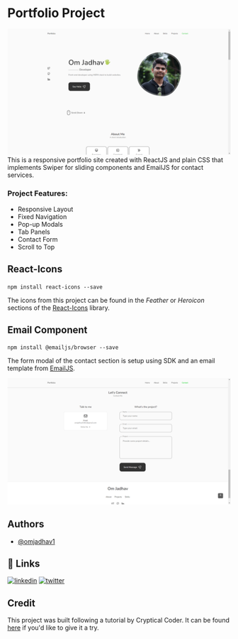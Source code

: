 # Portfolio Project

![Screenshot](./src/assets/home.png)
This is a responsive portfolio site created with ReactJS and plain CSS that implements Swiper for sliding components and EmailJS for contact services.

### Project Features:

- Responsive Layout
- Fixed Navigation
- Pop-up Modals
- Tab Panels
- Contact Form
- Scroll to Top

## React-Icons

`npm install react-icons --save`

The icons from this project can be found in the _Feather_ or _Heroicon_ sections of the [React-Icons](https://react-icons.github.io/react-icons/) library.

## Email Component

`npm install @emailjs/browser --save`

The form modal of the contact section is setup using SDK and an email template from [EmailJS](https://www.emailjs.com/docs/examples/reactjs/).

![Screenshot](./src/assets/emailjs.png)

## Authors

- [@omjadhav1](https://github.com/OmJadhav1/)

## 🔗 Links

[![linkedin](https://img.shields.io/badge/linkedin-0A66C2?style=for-the-badge&logo=linkedin&logoColor=white)](https://linkedin.com/in/om-jadhav-23b4a822b)
[![twitter](https://img.shields.io/badge/twitter-1DA1F2?style=for-the-badge&logo=twitter&logoColor=white)](https://twitter.com/Omjadhav_0462)

## Credit

This project was built following a tutorial by Cryptical Coder. It can be found [here](https://www.youtube.com/watch?v=3aCoZudPEKE&t=143s&ab_channel=CrypticalCoder) if you'd like to give it a try.
